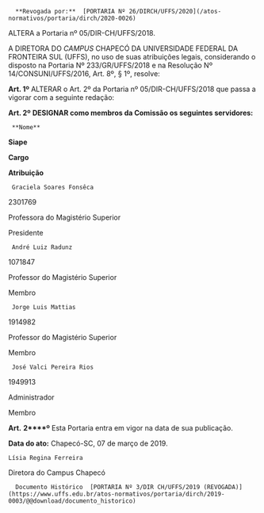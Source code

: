       **Revogada por:**  [PORTARIA Nº 26/DIRCH/UFFS/2020](/atos-normativos/portaria/dirch/2020-0026) 

   ALTERA a Portaria nº 05/DIR-CH/UFFS/2018.  

 

 A DIRETORA DO *CAMPUS* CHAPECÓ DA UNIVERSIDADE FEDERAL DA FRONTEIRA SUL (UFFS), no uso de suas atribuições legais, considerando o disposto na Portaria Nº 233/GR/UFFS/2018 e na Resolução Nº 14/CONSUNI/UFFS/2016, Art. 8º, § 1º, resolve:

   
**Art. 1º** ALTERAR o Art. 2º da Portaria nº 05/DIR-CH/UFFS/2018 que passa a vigorar com a seguinte redação:

  

 **Art. 2º** **DESIGNAR como membros da Comissão os seguintes servidores:**

     **Nome**

   **Siape**

   **Cargo**

   **Atribuição**

     Graciela Soares Fonsêca

   2301769

   Professora do Magistério Superior

   Presidente

     André Luiz Radunz

   1071847

   Professor do Magistério Superior

   Membro

     Jorge Luis Mattias

   1914982

   Professor do Magistério Superior

   Membro

     José Valci Pereira Rios

   1949913

   Administrador

   Membro

       
  


 **Art.** **2****º** Esta Portaria entra em vigor na data de sua publicação.

   
  


  

   **Data do ato:** Chapecó-SC, 07 de março de 2019.   
 

    Lísia Regina Ferreira   
 Diretora do Campus Chapecó 

      Documento Histórico  [PORTARIA Nº 3/DIR CH/UFFS/2019 (REVOGADA)](https://www.uffs.edu.br/atos-normativos/portaria/dirch/2019-0003/@@download/documento_historico)     
      